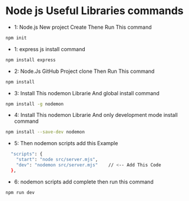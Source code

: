 
# Node js Useful Libraries commands


- 1: Node.js New project Create Thene Run This command
```sh
npm init
```


- 1: express js install command
```sh
npm install express
```


- 2: Node.Js GitHub Project clone Then Run This command 
```sh
npm install
```


- 3: Install This nodemon Librarie And global install command 
```sh
npm install -g nodemon
```



- 4: Install This nodemon Librarie And only development mode install command 
```sh
npm install --save-dev nodemon  
```




- 5: Then nodemon scripts add this Example 
```sh
  "scripts": {
    "start": "node src/server.mjs",
    "dev": "nodemon src/server.mjs"    // <-- Add This Code
  },
```



- 6: nodemon scripts add complete then run this command
```sh
npm run dev 
```





